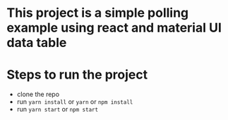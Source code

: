 # This project is a simple polling example using react and material UI data table

# Steps to run the project
- clone the repo
- run `yarn install` or `yarn` or `npm install`
- run `yarn start` or `npm start`
